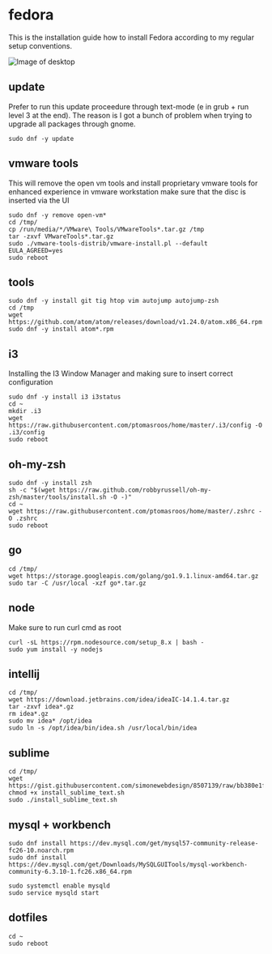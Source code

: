 # fedora

This is the installation guide how to install Fedora according to my regular setup conventions.

![Image of desktop](https://raw.githubusercontent.com/ptomasroos/home/master/screenshot.png)

## update

Prefer to run this update proceedure through text-mode (e in grub + run level 3 at the end). The reason is I got a bunch of problem when trying to upgrade all packages through gnome.

```
sudo dnf -y update
```

## vmware tools

This will remove the open vm tools and install proprietary vmware tools for enhanced experience in vmware workstation make sure that the disc is inserted via the UI

```
sudo dnf -y remove open-vm*
cd /tmp/
cp /run/media/*/VMware\ Tools/VMwareTools*.tar.gz /tmp
tar -zxvf VMwareTools*.tar.gz
sudo ./vmware-tools-distrib/vmware-install.pl --default EULA_AGREED=yes
sudo reboot
```

## tools

```
sudo dnf -y install git tig htop vim autojump autojump-zsh
cd /tmp
wget https://github.com/atom/atom/releases/download/v1.24.0/atom.x86_64.rpm
sudo dnf -y install atom*.rpm
```

## i3

Installing the I3 Window Manager and making sure to insert correct configuration

```
sudo dnf -y install i3 i3status
cd ~
mkdir .i3
wget https://raw.githubusercontent.com/ptomasroos/home/master/.i3/config -O .i3/config
sudo reboot
```


## oh-my-zsh
```
sudo dnf -y install zsh
sh -c "$(wget https://raw.github.com/robbyrussell/oh-my-zsh/master/tools/install.sh -O -)"
cd ~
wget https://raw.githubusercontent.com/ptomasroos/home/master/.zshrc -O .zshrc
sudo reboot
```

## go

```
cd /tmp/
wget https://storage.googleapis.com/golang/go1.9.1.linux-amd64.tar.gz
sudo tar -C /usr/local -xzf go*.tar.gz
```

## node
Make sure to run curl cmd as root
```
curl -sL https://rpm.nodesource.com/setup_8.x | bash -
sudo yum install -y nodejs
```

## intellij

```
cd /tmp/
wget https://download.jetbrains.com/idea/ideaIC-14.1.4.tar.gz
tar -zxvf idea*.gz
rm idea*.gz
sudo mv idea* /opt/idea
sudo ln -s /opt/idea/bin/idea.sh /usr/local/bin/idea
```

## sublime
```
cd /tmp/
wget https://gist.githubusercontent.com/simonewebdesign/8507139/raw/bb380e1fb290f75458ec8aa8ec8ba2e1f259d81f/install_sublime_text.sh
chmod +x install_sublime_text.sh
sudo ./install_sublime_text.sh
```

## mysql + workbench
```
sudo dnf install https://dev.mysql.com/get/mysql57-community-release-fc26-10.noarch.rpm
sudo dnf install https://dev.mysql.com/get/Downloads/MySQLGUITools/mysql-workbench-community-6.3.10-1.fc26.x86_64.rpm

sudo systemctl enable mysqld
sudo service mysqld start
```

## dotfiles
```
cd ~
sudo reboot
```

